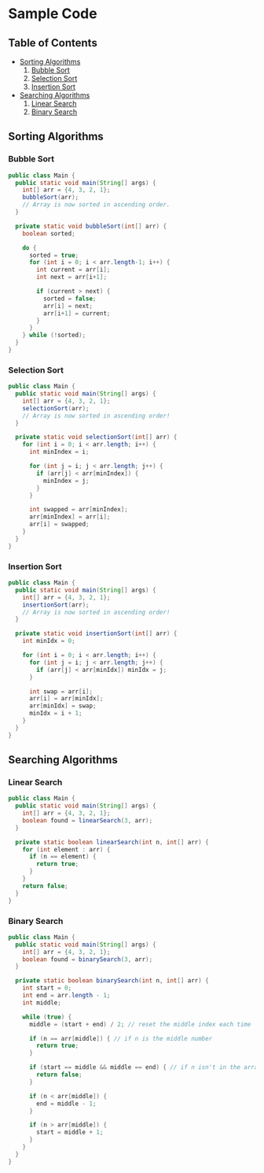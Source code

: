 # Sample Code

## Table of Contents

* [Sorting Algorithms](#sorting-algorithms)
  1. [Bubble Sort](#bubble-sort)
  1. [Selection Sort](#selection-sort)
  1. [Insertion Sort](#insertion-sort)
* [Searching Algorithms](#searching-algorithms)
  1. [Linear Search](#linear-search)
  1. [Binary Search](#binary-search)

## Sorting Algorithms

### Bubble Sort

```java
public class Main {
  public static void main(String[] args) {
    int[] arr = {4, 3, 2, 1};
    bubbleSort(arr);
    // Array is now sorted in ascending order.
  }

  private static void bubbleSort(int[] arr) {
    boolean sorted;

    do {
      sorted = true;
      for (int i = 0; i < arr.length-1; i++) {
        int current = arr[i];
        int next = arr[i+1];

        if (current > next) {
          sorted = false;
          arr[i] = next;
          arr[i+1] = current;
        }
      }
    } while (!sorted);
  }
}
```

### Selection Sort

```java
public class Main {
  public static void main(String[] args) {
    int[] arr = {4, 3, 2, 1};
    selectionSort(arr);
    // Array is now sorted in ascending order!
  }

  private static void selectionSort(int[] arr) {
    for (int i = 0; i < arr.length; i++) {
      int minIndex = i;

      for (int j = i; j < arr.length; j++) {
        if (arr[j] < arr[minIndex]) {
          minIndex = j;
        }
      }

      int swapped = arr[minIndex];
      arr[minIndex] = arr[i];
      arr[i] = swapped;
    }
  }
}
```

### Insertion Sort

```java
public class Main {
  public static void main(String[] args) {
    int[] arr = {4, 3, 2, 1};
    insertionSort(arr);
    // Array is now sorted in ascending order!
  }

  private static void insertionSort(int[] arr) {
    int minIdx = 0;

    for (int i = 0; i < arr.length; i++) {
      for (int j = i; j < arr.length; j++) {
        if (arr[j] < arr[minIdx]) minIdx = j;
      }

      int swap = arr[i];
      arr[i] = arr[minIdx];
      arr[minIdx] = swap;
      minIdx = i + 1;
    }
  }
}
```

## Searching Algorithms

### Linear Search

```java
public class Main {
  public static void main(String[] args) {
    int[] arr = {4, 3, 2, 1};
    boolean found = linearSearch(3, arr);
  }

  private static boolean linearSearch(int n, int[] arr) {
    for (int element : arr) {
      if (n == element) {
        return true;
      }
    }
    return false;
  }
}
```

### Binary Search

```java
public class Main {
  public static void main(String[] args) {
    int[] arr = {4, 3, 2, 1};
    boolean found = binarySearch(3, arr);
  }

  private static boolean binarySearch(int n, int[] arr) {
    int start = 0;
    int end = arr.length - 1;
    int middle;

    while (true) {
      middle = (start + end) / 2; // reset the middle index each time

      if (n == arr[middle]) { // if n is the middle number
        return true;
      }

      if (start == middle && middle == end) { // if n isn't in the array
        return false;
      }

      if (n < arr[middle]) {
        end = middle - 1;
      }

      if (n > arr[middle]) {
        start = middle + 1;
      }
    }
  }
}
```

